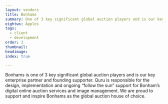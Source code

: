 ```yaml
---
layout: vendors
title: Bonhams
summary: One of 3 key significant global auction players and is our key enterprise partner and founding supporter.
eightws: Apples
tags:
  - client
  - development
order: 3
thumbnail:
headimage:
index: true

---
```


Bonhams is one of 3 key significant global auction players and is our key enterprise partner and founding supporter. Quru is responsible for the design, implementation and ongoing “follow the sun” support for Bonham’s digital online auction services and image management. We are proud to support and inspire Bonhams as the global auction house of choice.
